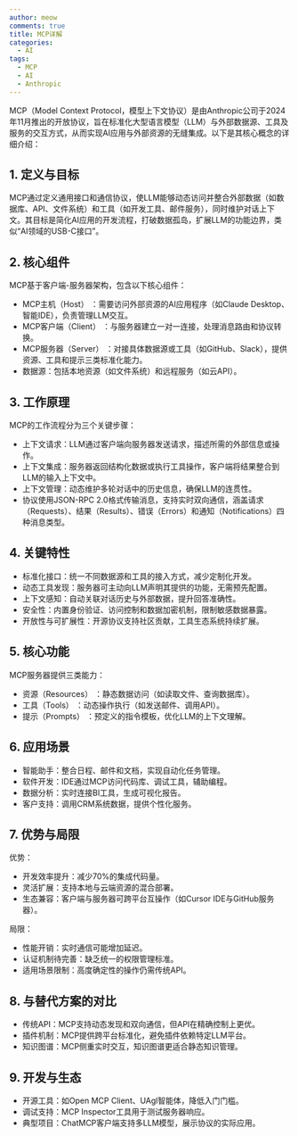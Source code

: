 ```yaml
---
author: meow
comments: true
title: MCP详解
categories:
  - AI
tags:
  - MCP
  - AI
  - Anthropic
---
```


MCP（Model Context Protocol，模型上下文协议）是由Anthropic公司于2024年11月推出的开放协议，旨在标准化大型语言模型（LLM）与外部数据源、工具及服务的交互方式，从而实现AI应用与外部资源的无缝集成。以下是其核心概念的详细介绍：

## 1. 定义与目标

   MCP通过定义通用接口和通信协议，使LLM能够动态访问并整合外部数据（如数据库、API、文件系统）和工具（如开发工具、邮件服务），同时维护对话上下文。其目标是简化AI应用的开发流程，打破数据孤岛，扩展LLM的功能边界，类似“AI领域的USB-C接口”。

## 2. 核心组件

   MCP基于客户端-服务器架构，包含以下核心组件：
- MCP主机（Host） ：需要访问外部资源的AI应用程序（如Claude Desktop、智能IDE），负责管理LLM交互。
- MCP客户端（Client） ：与服务器建立一对一连接，处理消息路由和协议转换。
- MCP服务器（Server） ：对接具体数据源或工具（如GitHub、Slack），提供资源、工具和提示三类标准化能力。
- 数据源：包括本地资源（如文件系统）和远程服务（如云API）。

## 3. 工作原理

   MCP的工作流程分为三个关键步骤：
- 上下文请求：LLM通过客户端向服务器发送请求，描述所需的外部信息或操作。
- 上下文集成：服务器返回结构化数据或执行工具操作，客户端将结果整合到LLM的输入上下文中。
- 上下文管理：动态维护多轮对话中的历史信息，确保LLM的连贯性。
- 协议使用JSON-RPC 2.0格式传输消息，支持实时双向通信，涵盖请求（Requests）、结果（Results）、错误（Errors）和通知（Notifications）四种消息类型。

## 4. 关键特性

   - 标准化接口：统一不同数据源和工具的接入方式，减少定制化开发。
   - 动态工具发现：服务器可主动向LLM声明其提供的功能，无需预先配置。
   - 上下文感知：自动关联对话历史与外部数据，提升回答准确性。
   - 安全性：内置身份验证、访问控制和数据加密机制，限制敏感数据暴露。
   - 开放性与可扩展性：开源协议支持社区贡献，工具生态系统持续扩展。

## 5. 核心功能

   MCP服务器提供三类能力：
- 资源（Resources） ：静态数据访问（如读取文件、查询数据库）。
- 工具（Tools） ：动态操作执行（如发送邮件、调用API）。
- 提示（Prompts） ：预定义的指令模板，优化LLM的上下文理解。

## 6. 应用场景

   - 智能助手：整合日程、邮件和文档，实现自动化任务管理。
   - 软件开发：IDE通过MCP访问代码库、调试工具，辅助编程。
   - 数据分析：实时连接BI工具，生成可视化报告。
   - 客户支持：调用CRM系统数据，提供个性化服务。

## 7. 优势与局限

优势：
- 开发效率提升：减少70%的集成代码量。
- 灵活扩展：支持本地与云端资源的混合部署。
- 生态兼容：客户端与服务器可跨平台互操作（如Cursor IDE与GitHub服务器）。

局限：
- 性能开销：实时通信可能增加延迟。
- 认证机制待完善：缺乏统一的权限管理标准。
- 适用场景限制：高度确定性的操作仍需传统API。

## 8. 与替代方案的对比

   - 传统API：MCP支持动态发现和双向通信，但API在精确控制上更优。
   - 插件机制：MCP提供跨平台标准化，避免插件依赖特定LLM平台。
   - 知识图谱：MCP侧重实时交互，知识图谱更适合静态知识管理。

## 9. 开发与生态

   - 开源工具：如Open MCP Client、UAgl智能体，降低入门门槛。
   - 调试支持：MCP Inspector工具用于测试服务器响应。
   - 典型项目：ChatMCP客户端支持多LLM模型，展示协议的实际应用。
